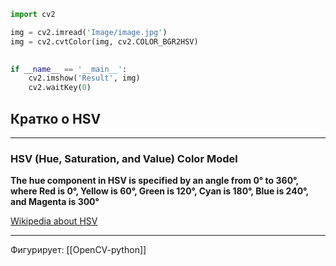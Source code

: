 ```python
import cv2

img = cv2.imread('Image/image.jpg')
img = cv2.cvtColor(img, cv2.COLOR_BGR2HSV)

  
if __name__ == '__main__':
	cv2.imshow('Result', img)
	cv2.waitKey(0)
```

## Кратко о HSV
---
### HSV (Hue, Saturation, and Value) Color Model

**The hue component in HSV is specified by an angle from 0° to 360°, where Red is 0°, Yellow is 60°, Green is 120°, Cyan is 180°, Blue is 240°, and Magenta is 300°**

[Wikipedia about HSV](https://www.google.com/url?sa=t&rct=j&q=&esrc=s&source=web&cd=&cad=rja&uact=8&ved=2ahUKEwjDpr7CqeqEAxVlQvEDHZ7ACjMQmhN6BAhgEAI&url=https%3A%2F%2Fen.wikipedia.org%2Fwiki%2FHSL_and_HSV&usg=AOvVaw1ZPPY_-vZ9sHQYhSswXtuD&opi=89978449)

---
Фигурирует: [[OpenCV-python]]